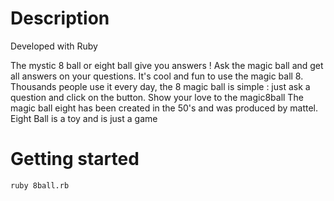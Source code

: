 <h1>Description</h1>

Developed with Ruby

The mystic 8 ball or eight ball give you answers ! Ask the magic ball and get all answers on your questions. It's cool and fun to use the magic ball 8. Thousands people use it every day, the 8 magic ball is simple : just ask a question and click on the button. Show your love to the magic8ball The magic ball eight has been created in the 50's and was produced by mattel. Eight Ball is a toy and is just a game

<h1>Getting started</h1>

```ruby 8ball.rb```
